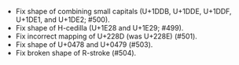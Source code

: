  * Fix shape of combining small capitals (U+1DDB, U+1DDE, U+1DDF, U+1DE1, and U+1DE2; #500).
 * Fix shape of H-cedilla (U+1E28 and U+1E29; #499).
 * Fix incorrect mapping of U+228D (was U+228E) (#501).
 * Fix shape of U+0478 and U+0479 (#503).
 * Fix broken shape of R-stroke (#504).